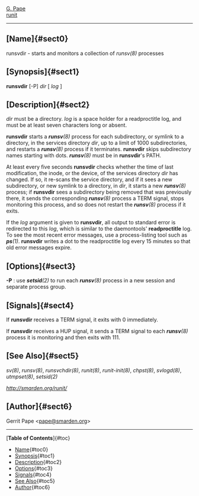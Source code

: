 [G. Pape](http://smarden.org/pape/)\
[runit](index.html)

--------------------------------------------------------------------------------

## [Name]{#sect0}

runsvdir - starts and monitors a collection of *runsv(8)* processes

## [Synopsis]{#sect1}

**runsvdir** \[-P\] *dir* \[ *log* \]

## [Description]{#sect2}

*dir* must be a directory. *log* is a space holder for a readproctitle log, and
must be at least seven characters long or absent.

**runsvdir** starts a ***runsv**(8)* process for each subdirectory, or symlink
to a directory, in the services directory *dir*, up to a limit of 1000
subdirectories, and restarts a ***runsv**(8)* process if it terminates.
**runsvdir** skips subdirectory names starting with dots. ***runsv**(8)* must be
in **runsvdir**'s PATH.

At least every five seconds **runsvdir** checks whether the time of last
modification, the inode, or the device, of the services directory *dir* has
changed. If so, it re-scans the service directory, and if it sees a new
subdirectory, or new symlink to a directory, in *dir*, it starts a new
***runsv**(8)* process; if **runsvdir** sees a subdirectory being removed that
was previously there, it sends the corresponding ***runsv**(8)* process a TERM
signal, stops monitoring this process, and so does not restart the
***runsv**(8)* process if it exits.

If the *log* argument is given to **runsvdir**, all output to standard error is
redirected to this *log*, which is similar to the daemontools' **readproctitle**
log. To see the most recent error messages, use a process-listing tool such as
***ps**(1)*. **runsvdir** writes a dot to the readproctitle log every 15 minutes
so that old error messages expire.

## [Options]{#sect3}

**-P**
:   use ***setsid**(2)* to run each ***runsv**(8)* process in a new session and
    separate process group.

## [Signals]{#sect4}

If **runsvdir** receives a TERM signal, it exits with 0 immediately.

If **runsvdir** receives a HUP signal, it sends a TERM signal to each
***runsv**(8)* process it is monitoring and then exits with 111.

## [See Also]{#sect5}

*sv(8)*, *runsv(8)*, *runsvchdir(8)*, *runit(8)*, *runit-init(8)*, *chpst(8)*,
*svlogd(8)*, *utmpset(8)*, *setsid(2)*

*http://smarden.org/runit/*

## [Author]{#sect6}

Gerrit Pape \<pape@smarden.org\>

--------------------------------------------------------------------------------

[**Table of Contents**]{#toc}

-   [Name](#sect0){#toc0}
-   [Synopsis](#sect1){#toc1}
-   [Description](#sect2){#toc2}
-   [Options](#sect3){#toc3}
-   [Signals](#sect4){#toc4}
-   [See Also](#sect5){#toc5}
-   [Author](#sect6){#toc6}
